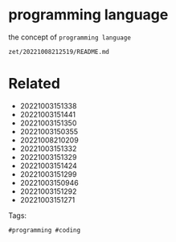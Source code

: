 # programming language

the concept of `programming language`

` zet/20221008212519/README.md `

# Related

- 20221003151338
- 20221003151441
- 20221003151350
- 20221003150355
- 20221008210209
- 20221003151332
- 20221003151329
- 20221003151424
- 20221003151299
- 20221003150946
- 20221003151292
- 20221003151271

Tags:

    #programming #coding
